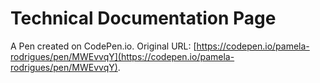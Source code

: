 #  Technical Documentation Page

A Pen created on CodePen.io. Original URL: [https://codepen.io/pamela-rodrigues/pen/MWEvvqY](https://codepen.io/pamela-rodrigues/pen/MWEvvqY).


